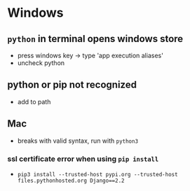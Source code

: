 # Windows

## `python` in terminal opens windows store

- press windows key -> type 'app execution aliases'
- uncheck python

## python or pip not recognized

- add to path

## Mac

- breaks with valid syntax, run with `python3`

### ssl certificate error when using `pip install`

- `pip3 install --trusted-host pypi.org --trusted-host files.pythonhosted.org Django==2.2`
